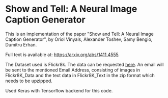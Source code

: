 # Show and Tell: A Neural Image Caption Generator

This is an implementation of the paper "Show and Tell: A Neural Image Caption Generator", by Oriol Vinyals, Alexander Toshev, Samy Bengio, Dumitru Erhan.

Full text is available at: https://arxiv.org/abs/1411.4555

The Dataset used is Flickr8k. The data can be requested [here](https://forms.illinois.edu/sec/1713398). An email will be sent to the mentioned Email Address, consisting of images in Flickr8K_Data and the text data in Flickr8K_Text in the zip format which needs to be upzipped.

Used Keras with Tensorflow backend for this code.



